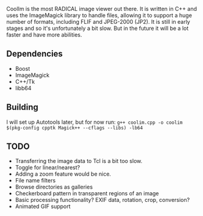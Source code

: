 CoolIm is the most RADICAL image viewer out there.
It is written in C++ and uses the ImageMagick library to handle files,
allowing it to support a huge number of formats, including FLIF and
JPEG-2000 (JP2).
It is still in early stages and so it's unfortunately a bit slow. But
in the future it will be a lot faster and have more abilities.

## Dependencies
* Boost
* ImageMagick
* C++/Tk
* libb64

## Building

I will set up Autotools later, but for now run:
`g++ coolim.cpp -o coolim $(pkg-config cpptk Magick++ --cflags --libs) -lb64`

## TODO
* Transferring the image data to Tcl is a bit too slow.
* Toggle for linear/nearest?
* Adding a zoom feature would be nice.
* File name filters
* Browse directories as galleries
* Checkerboard pattern in transparent regions of an image
* Basic processing functionality? EXIF data, rotation, crop, conversion?
* Animated GIF support

